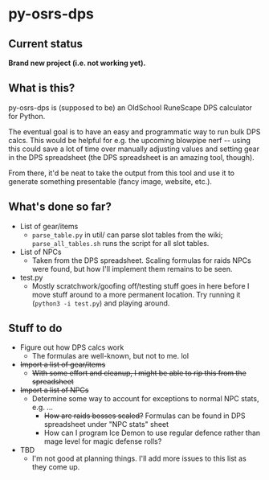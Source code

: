 # py-osrs-dps

## Current status

**Brand new project (i.e. not working yet).**

## What is this?

py-osrs-dps is (supposed to be) an OldSchool RuneScape DPS calculator for
Python.

The eventual goal is to have an easy and programmatic way to run bulk DPS calcs.
This would be helpful for e.g. the upcoming blowpipe nerf -- using this could
save a lot of time over manually adjusting values and setting gear in the DPS
spreadsheet (the DPS spreadsheet is an amazing tool, though).

From there, it'd be neat to take the output from this tool and use it to
generate something presentable (fancy image, website, etc.).

## What's done so far?

- List of gear/items
  - `parse_table.py` in util/ can parse slot tables from the wiki;
    `parse_all_tables.sh` runs the script for all slot tables.
- List of NPCs
  - Taken from the DPS spreadsheet. Scaling formulas for raids NPCs were found,
    but how I'll implement them remains to be seen.
- test.py
  - Mostly scratchwork/goofing off/testing stuff goes in here before I move
    stuff around to a more permanent location. Try running it
    (`python3 -i test.py`) and playing around.

## Stuff to do

- Figure out how DPS calcs work
  - The formulas are well-known, but not to me. lol
- ~~Import a list of gear/items~~
  - ~~With some effort and cleanup, I might be able to rip this from the
    spreadsheet~~
- ~~Import a list of NPCs~~
  - Determine some way to account for exceptions to normal NPC stats, e.g. ...
    - ~~How are raids bosses scaled?~~ Formulas can be found in DPS spreadsheet
      under "NPC stats" sheet
    - How can I program Ice Demon to use regular defence rather than mage level
      for magic defense rolls?
- TBD
  - I'm not good at planning things. I'll add more issues to this list as they
    come up.

